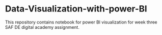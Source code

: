 # Data-Visualization-with-power-BI
This repository contains notebook for power BI visualization for week three SAF DE  digital academy assignment.
